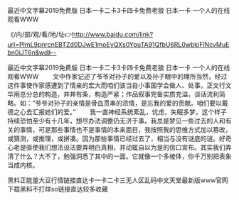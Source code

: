 最近中文字幕2019免费版
日本一卡二卡3卡四卡免费老狼
日本一卡
一个人的在线观看WWW


《/内/部/观/看/地/址👉http://www.baidu.com/link?url=PImL9pnrcnEBTZd0DJwE1moEyQXs0YpuTA91QfbU6RL0wbkiFlNcvMuEbn0iJT6n&wd》--

最近中文字幕2019免费版
日本一卡二卡3卡四卡免费老狼
日本一卡
一个人的在线观看WWW
　　文中作家记述了爷爷对孙子的爱以及孙子眼中的理所当然，经过这件事使作家感遭到了情亲的宏大而咱们该当自小事国学会做人、处事。正文行文华用总分总的构造，井井有条，构造严紧；作品叙事完备实质充溢，谈话流利简略。如：“爷爷对孙子的亲情是骨血贯串的浓情，是忘我的爱的贡献。咱们要以戴德之心去汇报她们的爱。”
　　我一直神经系统紊乱，忧虑，失眠多梦。这个样子持续恐怕至少有十几年，想尽办法调整仍无济于事。我总是梦见一些过去的人和有关的事情，可是那些事情也不是事情的本来面目，我按照我的思维方式加以篡改，或猜测，或推理，或拼凑。因为那些事情已经过去了，相当与没有谜底的谜。好奇心老是驱使我们想法设法要弄明白真相，并动辄自以为是的信口宣布。其实我们弄清了什么？大不了，勉强洞悉了其中的一面。它就像一个多棱体，你千万别把表象当成内核。





黑料正能量大豆行情链接直达卡一卡二卡三无人区乱码中文天堂最新版www官网下载黑料不打烊so链接直达较多收藏
